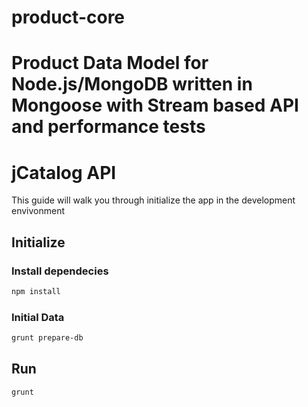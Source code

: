 product-core
============

Product Data Model for Node.js/MongoDB written in Mongoose with Stream based API and performance tests
=======

# jCatalog API

This guide will walk you through initialize the app in the development envivonment

## Initialize

### Install dependecies

```bash
npm install
```

### Initial Data

```bash
grunt prepare-db
```

## Run

```bash
grunt
```

